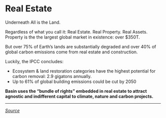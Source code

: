 # Real Estate

Underneath All is the Land.

Regardless of what you call it:  Real Estate.  Real Property.  Real Assets.  Property is the the largest global market in existence: over $350T.

But over 75% of Earth’s lands are substantially degraded and over 40% of global carbon emissions come from real estate and construction.

Luckily, the IPCC concludes:

* Ecosystem & land restoration categories have the highest potential for carbon removal: 2.9 gigatons annually.
* Up to 61% of global building emissions could be cut by 2050

**Basin uses the “bundle of rights” embedded in real estate to attract agnostic and indifferent capital to climate, nature and carbon projects.**

****

[_Source_](../../formalities/bibliography.md)&#x20;
